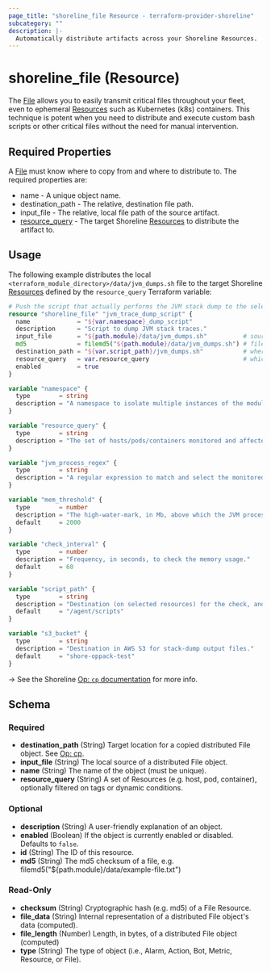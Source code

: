 ```yaml
---
page_title: "shoreline_file Resource - terraform-provider-shoreline"
subcategory: ""
description: |-
  Automatically distribute artifacts across your Shoreline Resources.
---
```


# shoreline_file (Resource)

The [File](https://docs.shoreline.io/op/commands/cp) allows you to easily transmit critical files throughout your fleet, even to ephemeral [Resources](https://docs.shoreline.io/platform/resources) such as Kubernetes (k8s) containers. This technique is potent when you need to distribute and execute custom bash scripts or other critical files without the need for manual intervention.

## Required Properties

A [File](https://docs.shoreline.io/op/commands/cp) must know where to copy from and where to distribute to.  The required properties are:

- name - A unique object name.
- destination_path - The relative, destination file path.
- input_file - The relative, local file path of the source artifact.
- [resource_query](https://docs.shoreline.io/platform/resources) - The target Shoreline [Resources](https://docs.shoreline.io/platform/resources) to distribute the artifact to.

## Usage

The following example distributes the local `<terraform_module_directory>/data/jvm_dumps.sh` file to the target Shoreline [Resources](https://docs.shoreline.io/platform/resources) defined by the `resource_query` Terraform variable:

```terraform
# Push the script that actually performs the JVM stack dump to the selected nodes.
resource "shoreline_file" "jvm_trace_dump_script" {
  name             = "${var.namespace}_dump_script"
  description      = "Script to dump JVM stack traces."
  input_file       = "${path.module}/data/jvm_dumps.sh"          # source file (relative to this module)
  md5              = filemd5("${path.module}/data/jvm_dumps.sh") # file hash to cause auto-update on TF apply
  destination_path = "${var.script_path}/jvm_dumps.sh"           # where it is copied to on the selected resources
  resource_query   = var.resource_query                          # which resources to copy to
  enabled          = true
}
```

```terraform
variable "namespace" {
  type        = string
  description = "A namespace to isolate multiple instances of the module with different parameters."
}

variable "resource_query" {
  type        = string
  description = "The set of hosts/pods/containers monitored and affected by this module."
}

variable "jvm_process_regex" {
  type        = string
  description = "A regular expression to match and select the monitored Java processes."
}

variable "mem_threshold" {
  type        = number
  description = "The high-water-mark, in Mb, above which the JVM process stack-trace is dumped."
  default     = 2000
}

variable "check_interval" {
  type        = number
  description = "Frequency, in seconds, to check the memory usage."
  default     = 60
}

variable "script_path" {
  type        = string
  description = "Destination (on selected resources) for the check, and stack-dump scripts."
  default     = "/agent/scripts"
}

variable "s3_bucket" {
  type        = string
  description = "Destination in AWS S3 for stack-dump output files."
  default     = "shore-oppack-test"
}
```

-> See the Shoreline [Op: `cp` documentation](https://docs.shoreline.io/op/commands/cp) for more info.

<!-- schema generated by tfplugindocs -->
## Schema

### Required

- **destination_path** (String) Target location for a copied distributed File object.  See [Op: cp](https://docs.shoreline.io/op/commands/cp).
- **input_file** (String) The local source of a distributed File object.
- **name** (String) The name of the object (must be unique).
- **resource_query** (String) A set of Resources (e.g. host, pod, container), optionally filtered on tags or dynamic conditions.

### Optional

- **description** (String) A user-friendly explanation of an object.
- **enabled** (Boolean) If the object is currently enabled or disabled. Defaults to `false`.
- **id** (String) The ID of this resource.
- **md5** (String) The md5 checksum of a file, e.g. filemd5("${path.module}/data/example-file.txt")

### Read-Only

- **checksum** (String) Cryptographic hash (e.g. md5) of a File Resource.
- **file_data** (String) Internal representation of a distributed File object's data (computed).
- **file_length** (Number) Length, in bytes, of a distributed File object (computed)
- **type** (String) The type of object (i.e., Alarm, Action, Bot, Metric, Resource, or File).
